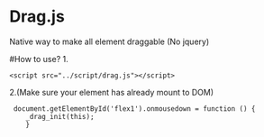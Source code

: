 # Drag.js
Native way to make all element draggable (No jquery)




#How to use?
1.
```
<script src="../script/drag.js"></script>
```
2.(Make sure your element has already mount to DOM)
```
 document.getElementById('flex1').onmousedown = function () {
    _drag_init(this);
    }
  ```
    
